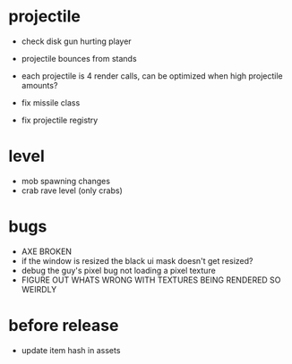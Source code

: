 # projectile

* check disk gun hurting player
* projectile bounces from stands
* each projectile is 4 render calls, can be optimized when high projectile amounts?

* fix missile class
* fix projectile registry

# level

* mob spawning changes
* crab rave level (only crabs)

# bugs

* AXE BROKEN
* if the window is resized the black ui mask doesn't get resized?
* debug the guy's pixel bug not loading a pixel texture
* FIGURE OUT WHATS WRONG WITH TEXTURES BEING RENDERED SO WEIRDLY

# before release

* update item hash in assets